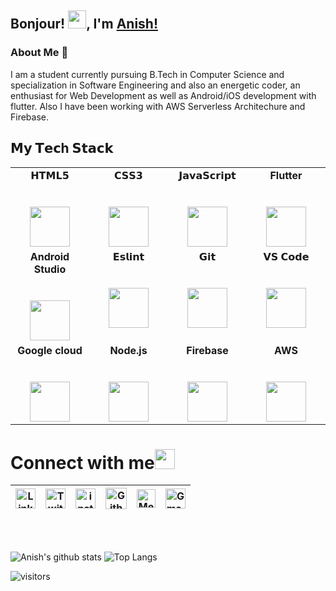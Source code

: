 ## Bonjour! <img src="https://github.com/TheDudeThatCode/TheDudeThatCode/blob/master/Assets/Hi.gif" width="29px">, I'm [Anish!](https://anishdutta.github.io) 

### About Me 🚀<br>
I am a student currently pursuing B.Tech in Computer Science and specialization in Software Engineering and also an energetic coder, an enthusiast for Web Development as well as Android/iOS development with flutter. Also I have been working with AWS Serverless Architechure and Firebase. 

## 𝗠𝘆 𝗧𝗲𝗰h 𝗦𝘁𝗮𝗰𝗸

<table>
  <tbody>
    <tr valign="top">
      <td width="25%" align="center">
        <span>𝗛𝗧𝗠𝗟𝟱</span><br><br><br>
        <img height="64px" src="https://cdn.svgporn.com/logos/html-5.svg">
      </td>
      <td width="25%" align="center">
        <span>𝗖𝗦𝗦𝟯</span><br><br><br>
        <img height="64px" src="https://cdn.svgporn.com/logos/css-3.svg">
      </td>
      <td width="25%" align="center">
        <span>𝗝𝗮𝘃𝗮𝗦𝗰𝗿𝗶𝗽𝘁</span><br><br><br>
        <img height="64px" src="https://cdn.svgporn.com/logos/javascript.svg">
      </td>
      <td width="25%" align="center">
        <span><b>Flutter</b></span><br><br><br>
        <img height="64px" src="https://cdn.svgporn.com/logos/flutter.svg">
      </td>
    </tr>
    <tr valign="top">
      <td width="25%" align="center">
        <span><b>Android Studio</b></span><br><br><br>
        <img height="64px" src="https://cdn.svgporn.com/logos/android-icon.svg">
      </td>
      <td width="25%" align="center">
        <span>𝗘𝘀𝗹𝗶𝗻𝘁</span><br><br><br>
        <img height="64px" src="https://cdn.svgporn.com/logos/eslint.svg">
      </td>
      <td width="25%" align="center">
        <span>𝗚𝗶𝘁</span><br><br><br>
        <img height="64px" src="https://cdn.svgporn.com/logos/git-icon.svg">
      </td>
      <td width="25%" align="center">
        <span>𝗩𝗦 𝗖𝗼𝗱𝗲</span><br><br><br>
        <img height="64px" src="https://cdn.svgporn.com/logos/visual-studio-code.svg">
      </td>
    </tr>
    <tr valign="top">
      <td width="25%" align="center">
        <span><b>Google cloud</b></span><br><br><br>
        <img height="64px" src="https://cdn.svgporn.com/logos/google-cloud.svg">
      </td>
      <td width="25%" align="center">
        <span><b>Node.js</b></span><br><br><br>
        <img height="64px" src="https://cdn.svgporn.com/logos/nodejs.svg">
      </td>
      <td width="25%" align="center">
        <span><b>Firebase</b></span><br><br><br>
        <img height="64px" src="https://cdn.svgporn.com/logos/firebase.svg">
      </td>
      <td width="25%" align="center">
        <span><b>AWS</b></span><br><br><br>
        <img height="64px" src="https://cdn.svgporn.com/logos/aws.svg">
      </td>
    </tr>
  </tbody>
</table>


# Connect with me<img src="https://github.com/TheDudeThatCode/TheDudeThatCode/blob/master/Assets/Handshake.gif" height="32px">



| [<img src="https://cdn.svgporn.com/logos/linkedin-icon.svg" alt="Linkedin Logo" width="32">](https://in.linkedin.com/in/anish-dutta) | [<img src="https://cdn.svgporn.com/logos/twitter.svg" alt="Twitter Logo" width="32">](https://twitter.com/AnishDutta011) | [<img src="https://cdn.svgporn.com/logos/instagram-icon.svg" alt="instagram logo" width="32">](https://www.instagram.com/anish_dutta11/)| [<img src="https://cdn.svgporn.com/logos/github-icon.svg" alt="Github logo" width="34">](https://github.com/anishdutta) | [<img src="https://cdn.svgporn.com/logos/medium.svg" alt="Medium Logo" width="30">](https://medium.com/@ad1328) | [<img src="https://cdn.svgporn.com/logos/google-gmail.svg" alt="Gmail logo" height="32">](mailto:anish2000.ad@gmail.com)
|:---:|:---:|:---:|:---:|:---:|:---



<br>
<br>


![Anish's github stats](https://github-readme-stats.vercel.app/api?username=anishdutta&show_icons=true&hide_border=true) ![Top Langs](https://github-readme-stats.vercel.app/api/top-langs/?username=anishdutta&layout=compact)
<br />


![visitors](https://visitor-badge.laobi.icu/badge?page_id=anishdutta.anishdutta)

<!--
**anishdutta/anishdutta** is a ✨ _special_ ✨ repository because its `README.md` (this file) appears on your GitHub profile.

Here are some ideas to get you started:

- 🔭 I’m currently working on ...
- 🌱 I’m currently learning ...
- 👯 I’m looking to collaborate on ...
- 🤔 I’m looking for help with ...
- 💬 Ask me about ...
- 📫 How to reach me: ...
- 😄 Pronouns: ...
- ⚡ Fun fact: ...
-->
